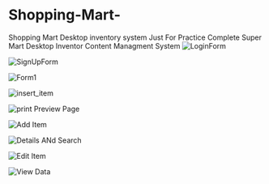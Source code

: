 # Shopping-Mart-
Shopping Mart Desktop inventory system Just For Practice
Complete Super Mart Desktop Inventor Content Managment System 
![LoginForm](https://user-images.githubusercontent.com/9762157/71869946-e304ed00-3135-11ea-9de7-314d33395118.png)

![SignUpForm](https://user-images.githubusercontent.com/9762157/71869950-e39d8380-3135-11ea-9a13-388d7ad61968.png)

![Form1](https://user-images.githubusercontent.com/9762157/71869944-e26c5680-3135-11ea-929d-aa8eadb8f71e.png)


![insert_item](https://user-images.githubusercontent.com/9762157/71869945-e304ed00-3135-11ea-8dba-15504c45e4a9.png)

![print Preview Page](https://user-images.githubusercontent.com/9762157/71869949-e304ed00-3135-11ea-8ebb-f476e8a93733.png)

![Add Item](https://user-images.githubusercontent.com/9762157/71869941-e1d3c000-3135-11ea-9ee9-8a39646b1c82.png)


![Details ANd Search](https://user-images.githubusercontent.com/9762157/71869942-e26c5680-3135-11ea-9a20-bcea7cc8696e.png)


![Edit Item](https://user-images.githubusercontent.com/9762157/71869943-e26c5680-3135-11ea-8517-a5a88756e57a.png)


![View Data](https://user-images.githubusercontent.com/9762157/71869951-e39d8380-3135-11ea-8141-921e59a09850.png)
